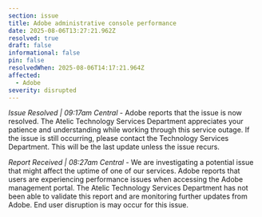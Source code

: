 ```yaml
---
section: issue
title: Adobe administrative console performance
date: 2025-08-06T13:27:21.962Z
resolved: true
draft: false
informational: false
pin: false
resolvedWhen: 2025-08-06T14:17:21.964Z
affected:
  - Adobe
severity: disrupted
---
```

*Issue Resolved | 09:17am Central* - Adobe reports that the issue is now resolved. The Atelic Technology Services Department appreciates your patience and understanding while working through this service outage. If the issue is still occurring, please contact the Technology Services Department. This will be the last update unless the issue recurs.

*Report Received | 08:27am Central* - We are investigating a potential issue that might affect the uptime of one of our services. Adobe reports that users are experiencing performance issues when accessing the Adobe management portal. The Atelic Technology Services Department has not been able to validate this report and are monitoring further updates from Adobe. End user disruption is may occur for this issue.